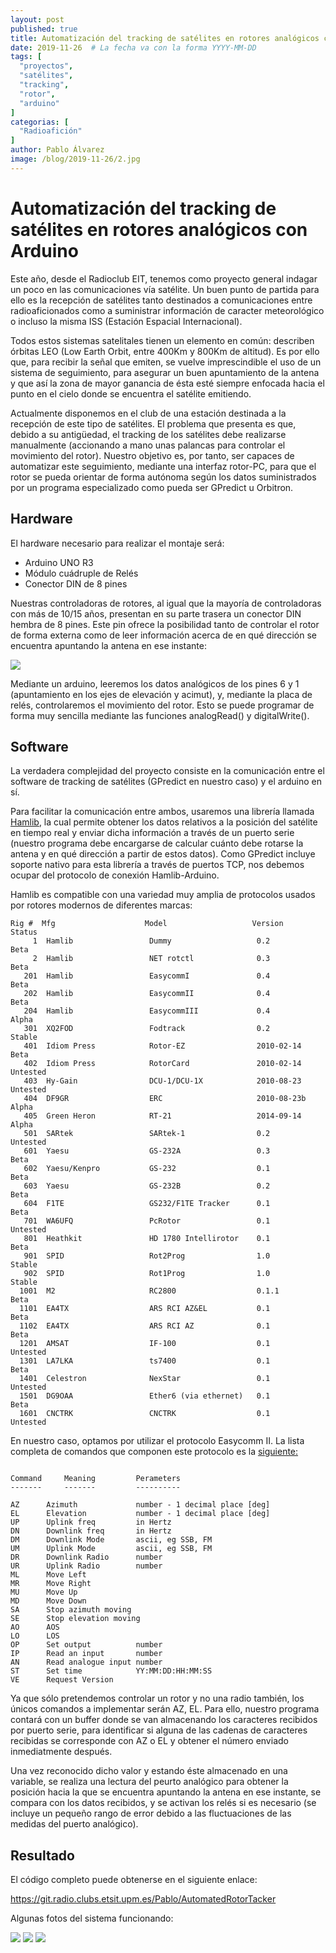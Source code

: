 ```yaml
---
layout: post
published: true
title: Automatización del tracking de satélites en rotores analógicos con Arduino
date: 2019-11-26  # La fecha va con la forma YYYY-MM-DD
tags: [
  "proyectos",
  "satélites",
  "tracking",
  "rotor",
  "arduino"
]
categorias: [
  "Radioafición"
]
author: Pablo Álvarez
image: /blog/2019-11-26/2.jpg
---
```


# Automatización del tracking de satélites en rotores analógicos con Arduino

Este año, desde el Radioclub EIT, tenemos como proyecto general indagar un poco en las comunicaciones vía satélite. Un buen punto de partida para ello es la recepción de satélites tanto destinados a comunicaciones entre radioaficionados como a suministrar información de caracter meteorológico o incluso la misma ISS (Estación Espacial Internacional).

Todos estos sistemas satelitales tienen un elemento en común: describen órbitas LEO (Low Earth Orbit, entre 400Km y 800Km de altitud). Es por ello que, para recibir la señal que emiten, se vuelve imprescindible el uso de un sistema de seguimiento, para asegurar un buen apuntamiento de la antena y que así la zona de mayor ganancia de ésta esté siempre enfocada hacia el punto en el cielo donde se encuentra el satélite emitiendo.

Actualmente disponemos en el club de una estación destinada a la recepción de este tipo de satélites. El problema que presenta es que, debido a su antigüedad, el tracking de los satélites debe realizarse manualmente (accionando a mano unas palancas para controlar el movimiento del rotor). Nuestro objetivo es, por tanto, ser capaces de automatizar este seguimiento, mediante una interfaz rotor-PC, para que el rotor se pueda orientar de forma autónoma según los datos suministrados por un programa especializado como pueda ser GPredict u Orbitron.

## Hardware
El hardware necesario para realizar el montaje será:

+ Arduino UNO R3
+ Módulo cuádruple de Relés
+ Conector DIN de 8 pines

Nuestras controladoras de rotores, al igual que la mayoría de controladoras con más de 10/15 años, presentan en su parte trasera un conector DIN hembra de 8 pines. Este pin ofrece la posibilidad tanto de controlar el rotor de forma externa como de leer información acerca de en qué dirección se encuentra apuntando la antena en ese instante:

![](/blog/2019-11-26/1.png)

Mediante un arduino, leeremos los datos analógicos de los pines 6 y 1 (apuntamiento en los ejes de elevación y acimut), y, mediante la placa de relés, controlaremos el movimiento del rotor. Esto se puede programar de forma muy sencilla mediante las funciones analogRead() y digitalWrite().

## Software

La verdadera complejidad del proyecto consiste en la comunicación entre el software de tracking de satélites (GPredict en nuestro caso) y el arduino en sí.

Para facilitar la comunicación entre ambos, usaremos una librería llamada [Hamlib](https://hamlib.github.io/), la cual permite obtener los datos relativos a la posición del satélite en tiempo real y enviar dicha información a través de un puerto serie (nuestro programa debe encargarse de calcular cuánto debe rotarse la antena y en qué dirección a partir de estos datos). Como GPredict incluye soporte nativo para esta librería a través de puertos TCP, nos debemos ocupar del protocolo de conexión Hamlib-Arduino.

Hamlib es compatible con una variedad muy amplia de protocolos usados por rotores modernos de diferentes marcas:

```
Rig #  Mfg                    Model                   Version         Status
     1  Hamlib                 Dummy                   0.2             Beta
     2  Hamlib                 NET rotctl              0.3             Beta
   201  Hamlib                 EasycommI               0.4             Beta
   202  Hamlib                 EasycommII              0.4             Beta
   204  Hamlib                 EasycommIII             0.4             Alpha
   301  XQ2FOD                 Fodtrack                0.2             Stable
   401  Idiom Press            Rotor-EZ                2010-02-14      Beta
   402  Idiom Press            RotorCard               2010-02-14      Untested
   403  Hy-Gain                DCU-1/DCU-1X            2010-08-23      Untested
   404  DF9GR                  ERC                     2010-08-23b     Alpha
   405  Green Heron            RT-21                   2014-09-14      Alpha
   501  SARtek                 SARtek-1                0.2             Untested
   601  Yaesu                  GS-232A                 0.3             Beta
   602  Yaesu/Kenpro           GS-232                  0.1             Beta
   603  Yaesu                  GS-232B                 0.2             Beta
   604  F1TE                   GS232/F1TE Tracker      0.1             Beta
   701  WA6UFQ                 PcRotor                 0.1             Untested
   801  Heathkit               HD 1780 Intellirotor    0.1             Beta
   901  SPID                   Rot2Prog                1.0             Stable
   902  SPID                   Rot1Prog                1.0             Stable
  1001  M2                     RC2800                  0.1.1           Beta
  1101  EA4TX                  ARS RCI AZ&EL           0.1             Beta
  1102  EA4TX                  ARS RCI AZ              0.1             Beta
  1201  AMSAT                  IF-100                  0.1             Untested
  1301  LA7LKA                 ts7400                  0.1             Beta
  1401  Celestron              NexStar                 0.1             Untested
  1501  DG9OAA                 Ether6 (via ethernet)   0.1             Beta
  1601  CNCTRK                 CNCTRK                  0.1             Untested
```

En nuestro caso, optamos por utilizar el protocolo Easycomm II. La lista completa de comandos que componen este protocolo es la [siguiente:](https://github.com/Hamlib/Hamlib/blob/master/easycomm/easycomm.txt)

```

Command		Meaning			Perameters
-------		-------			----------

AZ		Azimuth             number - 1 decimal place [deg]
EL		Elevation           number - 1 decimal place [deg]
UP		Uplink freq         in Hertz
DN		Downlink freq		in Hertz
DM		Downlink Mode       ascii, eg SSB, FM
UM		Uplink Mode         ascii, eg SSB, FM
DR		Downlink Radio      number
UR		Uplink Radio        number
ML		Move Left
MR		Move Right
MU		Move Up
MD		Move Down
SA		Stop azimuth moving
SE		Stop elevation moving
AO		AOS
LO		LOS
OP		Set output          number
IP		Read an input       number
AN		Read analogue input number
ST		Set time            YY:MM:DD:HH:MM:SS
VE		Request Version
```

Ya que sólo pretendemos controlar un rotor y no una radio también, los únicos comandos a implementar serán AZ, EL. Para ello, nuestro programa contará con un buffer donde se van almacenando los caracteres recibidos por puerto serie, para identificar si alguna de las cadenas de caracteres recibidas se corresponde con AZ o EL y obtener el número enviado inmediatmente después.

Una vez reconocido dicho valor y estando éste almacenado en una variable, se realiza una lectura del peurto analógico para obtener la posición hacia la que se encuentra apuntando la antena en ese instante, se compara con los datos recibidos, y se activan los relés si es necesario (se incluye un pequeño rango de error debido a las fluctuaciones de las medidas del puerto analógico).

## Resultado

El código completo puede obtenerse en el siguiente enlace:

https://git.radio.clubs.etsit.upm.es/Pablo/AutomatedRotorTacker

Algunas fotos del sistema funcionando:

![](/blog/2019-11-26/2.jpg)
![](/blog/2019-11-26/3.jpg)
![](/blog/2019-11-26/4.jpg)

